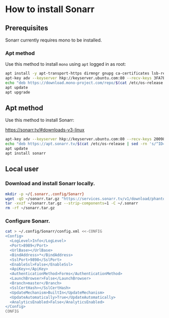 # How to install Sonarr

## Prerequisites

Sonarr currently requires mono to be installed.

### Apt method

Use this method to install `mono` using `apt` logged in as root:

```bash
apt install -y apt-transport-https dirmngr gnupg ca-certificates lsb-release
apt-key adv --keyserver hkp://keyserver.ubuntu.com:80 --recv-keys 3FA7E0328081BFF6A14DA29AA6A19B38D3D831EF
echo "deb https://download.mono-project.com/repo/$(cat /etc/os-release | sed -rn 's/^ID=(.*)$/\1/p') stable-$(lsb_release -cs) main" | tee /etc/apt/sources.list.d/mono-official-stable.list
apt update
apt upgrade
```

## Apt method

Use this method to install Sonarr:

https://sonarr.tv/#downloads-v3-linux

```bash
apt-key adv --keyserver hkp://keyserver.ubuntu.com:80 --recv-keys 2009837CBFFD68F45BC180471F4F90DE2A9B4BF8
echo "deb https://apt.sonarr.tv/$(cat /etc/os-release | sed -rn 's/^ID=(.*)$/\1/p') $(lsb_release -cs) main" | tee /etc/apt/sources.list.d/sonarr.list
apt update
apt install sonarr
```

## Local user

### Download and install Sonarr locally.

```bash
mkdir -p ~/{.sonarr,.config/Sonarr}
wget -qO ~/sonarr.tar.gz "https://services.sonarr.tv/v1/download/phantom-develop/latest?version=3&os=linux"
tar -xvzf ~/sonarr.tar.gz --strip-components=1 -C ~/.sonarr
rm -rf ~/sonarr.tar.gz
```

### Configure Sonarr.

```bash
cat > ~/.config/Sonarr/config.xml <<-CONFIG
<Config>
  <LogLevel>Info</LogLevel>
  <Port>8989</Port>
  <UrlBase></UrlBase>
  <BindAddress>*</BindAddress>
  <SslPort>9898</SslPort>
  <EnableSsl>False</EnableSsl>
  <ApiKey></ApiKey>
  <AuthenticationMethod>Forms</AuthenticationMethod>
  <LaunchBrowser>False</LaunchBrowser>
  <Branch>master</Branch>
  <SslCertHash></SslCertHash>
  <UpdateMechanism>BuiltIn</UpdateMechanism>
  <UpdateAutomatically>True</UpdateAutomatically>
  <AnalyticsEnabled>False</AnalyticsEnabled>
</Config>
CONFIG
```